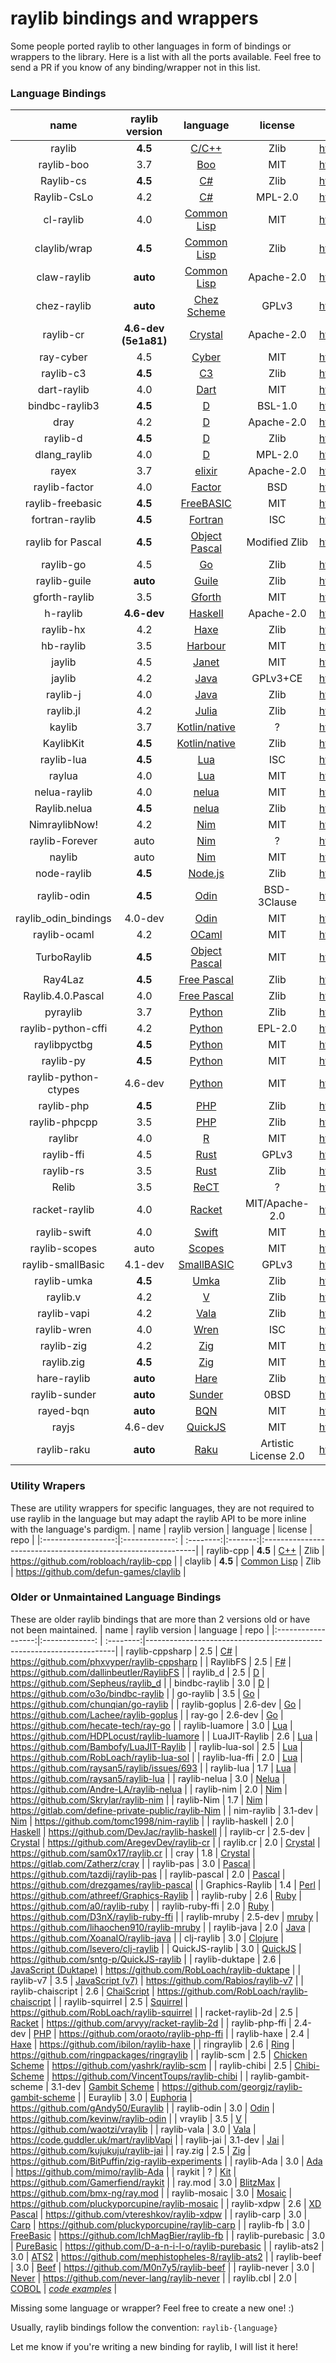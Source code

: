 # raylib bindings and wrappers

Some people ported raylib to other languages in form of bindings or wrappers to the library. Here is a list with all the ports available. Feel free to send a PR if you know of any binding/wrapper not in this list.

### Language Bindings

|  name              | raylib version  | language  | license    | repo                                                      |
|:------------------:|:---------------:|:---------:|:----------:|-----------------------------------------------------------|
| raylib             | **4.5** | [C/C++](https://en.wikipedia.org/wiki/C_(programming_language))    | Zlib | https://github.com/raysan5/raylib          |
| raylib-boo         | 3.7     | [Boo](http://boo-language.github.io/)| MIT | https://github.com/Rabios/raylib-boo          |
| Raylib-cs          | **4.5** | [C#](https://en.wikipedia.org/wiki/C_Sharp_(programming_language)) | Zlib | https://github.com/ChrisDill/Raylib-cs     |
| Raylib-CsLo        | 4.2     | [C#](https://en.wikipedia.org/wiki/C_Sharp_(programming_language)) | MPL-2.0 | https://github.com/NotNotTech/Raylib-CsLo  |
| cl-raylib          | 4.0     | [Common Lisp](https://common-lisp.net/)   | MIT | https://github.com/longlene/cl-raylib     |
| claylib/wrap       | **4.5**     | [Common Lisp](https://common-lisp.net/)   | Zlib | https://github.com/defun-games/claylib |
| claw-raylib        | **auto**    | [Common Lisp](https://common-lisp.net/)   | Apache-2.0 | https://github.com/bohonghuang/claw-raylib |
| chez-raylib        | **auto** | [Chez Scheme](https://cisco.github.io/ChezScheme/) | GPLv3 | https://github.com/Yunoinsky/chez-raylib |
| raylib-cr          | **4.6-dev (5e1a81)** | [Crystal](https://crystal-lang.org/)    | Apache-2.0 | https://github.com/sol-vin/raylib-cr |
| ray-cyber          | 4.5     | [Cyber](https://cyberscript.dev)  | MIT | https://github.com/fubark/ray-cyber |
| raylib-c3          | **4.5** | [C3](https://c3-lang.org/)           | Zlib | https://github.com/Its-Kenta/Raylib-C3 |
| dart-raylib        | 4.0     | [Dart](https://dart.dev/)               | MIT | https://gitlab.com/wolfenrain/dart-raylib   |
| bindbc-raylib3     | **4.5**     | [D](https://dlang.org/)              | BSL-1.0 | https://github.com/o3o/bindbc-raylib3     |
| dray               | 4.2     | [D](https://dlang.org/)              | Apache-2.0 | https://github.com/redthing1/dray          |
| raylib-d           | **4.5** | [D](https://dlang.org/)              | Zlib | https://github.com/schveiguy/raylib-d        |
| dlang_raylib       | 4.0     | [D](https://dlang.org)                  | MPL-2.0 |https://github.com/rc-05/dlang_raylib          |
| rayex              | 3.7     | [elixir](https://elixir-lang.org/)      | Apache-2.0 | https://github.com/shiryel/rayex     |
| raylib-factor      | 4.0     | [Factor](https://factorcode.org/)        | BSD  | https://github.com/factor/factor/blob/master/extra/raylib/raylib.factor   |
| raylib-freebasic   | **4.5** | [FreeBASIC](https://www.freebasic.net/) | MIT | https://github.com/WIITD/raylib-freebasic     |
| fortran-raylib     | **4.5** | [Fortran](https://fortran-lang.org/) | ISC | https://github.com/interkosmos/fortran-raylib     |
| raylib for Pascal  | **4.5** | [Object Pascal](https://en.wikipedia.org/wiki/Object_Pascal) | Modified Zlib | https://github.com/tinyBigGAMES/raylib |
| raylib-go          | 4.5     | [Go](https://golang.org/)            | Zlib | https://github.com/gen2brain/raylib-go       |
| raylib-guile       | **auto** | [Guile](https://www.gnu.org/software/guile/) | Zlib | https://github.com/petelliott/raylib-guile |
| gforth-raylib      | 3.5     | [Gforth](https://gforth.org/)            | MIT  | https://github.com/ArnautDaniel/gforth-raylib   |
| h-raylib           | **4.6-dev** | [Haskell](https://haskell.org/)          | Apache-2.0 | https://github.com/Anut-py/h-raylib       |
| raylib-hx          | 4.2     | [Haxe](https://haxe.org/)                | Zlib | https://github.com/foreignsasquatch/raylib-hx    |
| hb-raylib          | 3.5     | [Harbour](https://harbour.github.io)                 | MIT | https://github.com/MarcosLeonardoMendezGerencir/hb-raylib |
| jaylib             | 4.5     | [Janet](https://janet-lang.org/)     | MIT  | https://github.com/janet-lang/jaylib      |
| jaylib             | 4.2     | [Java](https://en.wikipedia.org/wiki/Java_(programming_language)) | GPLv3+CE | https://github.com/electronstudio/jaylib/  |
| raylib-j           | 4.0     | [Java](https://en.wikipedia.org/wiki/Java_(programming_language)) | Zlib | https://github.com/CreedVI/Raylib-J |
| raylib.jl          | 4.2     | [Julia](https://julialang.org/)      | Zlib | https://github.com/irishgreencitrus/raylib.jl |
| kaylib             | 3.7     | [Kotlin/native](https://kotlinlang.org) | ? | https://github.com/electronstudio/kaylib      |
| KaylibKit             | **4.5**| [Kotlin/native](https://kotlinlang.org) | Zlib | https://codeberg.org/Kenta/KaylibKit   |
| raylib-lua         | **4.5**     | [Lua](http://www.lua.org/)           | ISC | https://github.com/TSnake41/raylib-lua        |
| raylua             | 4.0     | [Lua](http://www.lua.org/)           | MIT | https://github.com/Rabios/raylua              |
| nelua-raylib       | 4.0     | [nelua](https://nelua.io/)           | MIT | https://github.com/AKDev21/nelua-raylib       |
| Raylib.nelua       | **4.5** | [nelua](https://nelua.io/)           | Zlib | https://github.com/Its-Kenta/Raylib-Nelua     |
| NimraylibNow!      | 4.2     | [Nim](https://nim-lang.org/)         | MIT | https://github.com/greenfork/nimraylib_now    |
| raylib-Forever     | auto    | [Nim](https://nim-lang.org/)         | ? | https://github.com/Guevara-chan/Raylib-Forever  |
| naylib             | auto    | [Nim](https://nim-lang.org/)         | MIT | https://github.com/planetis-m/naylib          |
| node-raylib        | **4.5** | [Node.js](https://nodejs.org/en/)    | Zlib     | https://github.com/RobLoach/node-raylib         |
| raylib-odin        | **4.5** | [Odin](https://odin-lang.org/)       | BSD-3Clause | https://github.com/odin-lang/Odin/tree/master/vendor/raylib  |
| raylib_odin_bindings | 4.0-dev | [Odin](https://odin-lang.org/)     | MIT | https://github.com/Deathbat2190/raylib_odin_bindings |
| raylib-ocaml       | 4.2     | [OCaml](https://ocaml.org/)          | MIT | https://github.com/tjammer/raylib-ocaml        |
| TurboRaylib        | **4.5** | [Object Pascal](https://en.wikipedia.org/wiki/Object_Pascal) | MIT | https://github.com/turborium/TurboRaylib |
| Ray4Laz            | **4.5** | [Free Pascal](https://en.wikipedia.org/wiki/Free_Pascal)| Zlib |  https://github.com/GuvaCode/Ray4Laz |
| Raylib.4.0.Pascal  | 4.0     | [Free Pascal](https://en.wikipedia.org/wiki/Free_Pascal)| Zlib |  https://github.com/sysrpl/Raylib.4.0.Pascal |
| pyraylib           | 3.7     | [Python](https://www.python.org/)    | Zlib    | https://github.com/Ho011/pyraylib         |
| raylib-python-cffi | 4.2 | [Python](https://www.python.org/)    | EPL-2.0 | https://github.com/electronstudio/raylib-python-cffi |
| raylibpyctbg     | **4.5** | [Python](https://www.python.org/)          | MIT | https://github.com/overdev/raylibpyctbg                |
| raylib-py          | **4.5** | [Python](https://www.python.org/)          | MIT | https://github.com/overdev/raylib-py       |
| raylib-python-ctypes | 4.6-dev | [Python](https://www.python.org/)    | MIT | https://github.com/sDos280/raylib-python-ctypes |
| raylib-php         | **4.5** | [PHP](https://en.wikipedia.org/wiki/PHP) | Zlib | https://github.com/joseph-montanez/raylib-php   |
| raylib-phpcpp      | 3.5     | [PHP](https://en.wikipedia.org/wiki/PHP) | Zlib | https://github.com/oraoto/raylib-phpcpp         |
| raylibr            | 4.0     | [R](https://www.r-project.org)       | MIT | https://github.com/jeroenjanssens/raylibr         |
| raylib-ffi          | 4.5     | [Rust](https://www.rust-lang.org/)   | GPLv3 | https://github.com/ewpratten/raylib-ffi        |
| raylib-rs          | 3.5     | [Rust](https://www.rust-lang.org/)   | Zlib | https://github.com/deltaphc/raylib-rs        |
| Relib              | 3.5     | [ReCT](https://github.com/RedCubeDev-ByteSpace/ReCT) | ?   | https://github.com/RedCubeDev-ByteSpace/Relib |
| racket-raylib      | 4.0     | [Racket](https://racket-lang.org/) | MIT/Apache-2.0 | https://github.com/eutro/racket-raylib |
| raylib-swift       | 4.0     | [Swift](https://swift.org/)          | MIT | https://github.com/STREGAsGate/Raylib          |
| raylib-scopes      | auto    | [Scopes](http://scopes.rocks)          | MIT | https://github.com/salotz/raylib-scopes   |
| raylib-smallBasic  | 4.1-dev | [SmallBASIC](https://github.com/smallbasic/SmallBASIC) | GPLv3 | https://github.com/smallbasic/smallbasic.plugins/tree/master/raylib |
| raylib-umka        | **4.5** | [Umka](https://github.com/vtereshkov/umka-lang) | Zlib | https://github.com/robloach/raylib-umka |
| raylib.v           | 4.2     | [V](https://vlang.io/)               | Zlib     | https://github.com/irishgreencitrus/raylib.v |
| raylib-vapi        | 4.2     | [Vala](https://vala.dev/)            | Zlib     | https://github.com/lxmcf/raylib-vapi         |
| raylib-wren        | 4.0     | [Wren](http://wren.io/)              | ISC | https://github.com/TSnake41/raylib-wren              |
| raylib-zig         | 4.2     | [Zig](https://ziglang.org/)               | MIT | https://github.com/Not-Nik/raylib-zig     |
| raylib.zig         | **4.5** | [Zig](https://ziglang.org/)               | MIT | https://github.com/ryupold/raylib.zig |
| hare-raylib        | **auto** | [Hare](https://harelang.org/)        | Zlib | https://git.sr.ht/~evantj/hare-raylib       |
| raylib-sunder      | **auto** | [Sunder](https://github.com/ashn-dot-dev/sunder) | 0BSD | https://github.com/ashn-dot-dev/raylib-sunder |
| rayed-bqn          | **auto** | [BQN](https://mlochbaum.github.io/BQN/) | MIT | https://github.com/Brian-ED/rayed-bqn | 
| rayjs              | 4.6-dev | [QuickJS](https://bellard.org/quickjs/)    | MIT | https://github.com/mode777/rayjs    |
| raylib-raku        | **auto** | [Raku](https://www.raku.org/) | Artistic License 2.0 | https://github.com/vushu/raylib-raku |

### Utility Wrapers
These are utility wrappers for specific languages, they are not required to use raylib in the language but may adapt the raylib API to be more inline with the language's pardigm.
|  name              | raylib version | language  | license | repo                                                         |
|:------------------:|:-------------: | :--------:|:-------:|:-------------------------------------------------------------|
| raylib-cpp         | **4.5** | [C++](https://en.wikipedia.org/wiki/C%2B%2B)  | Zlib | https://github.com/robloach/raylib-cpp  |
| claylib            | **4.5** | [Common Lisp](https://common-lisp.net/) | Zlib | https://github.com/defun-games/claylib |

### Older or Unmaintained Language Bindings
These are older raylib bindings that are more than 2 versions old or have not been maintained.
|  name              | raylib version | language  | repo                                                                 |
|:------------------:|:-------------: | :--------:|----------------------------------------------------------------------|
| raylib-cppsharp    | 2.5 | [C#](https://en.wikipedia.org/wiki/C_Sharp_(programming_language))       | https://github.com/phxvyper/raylib-cppsharp |
| RaylibFS           | 2.5 | [F#](https://fsharp.org/)             | https://github.com/dallinbeutler/RaylibFS     |
| raylib_d           | 2.5 | [D](https://dlang.org/)               | https://github.com/Sepheus/raylib_d     |
| bindbc-raylib      | 3.0 | [D](https://dlang.org/)               | https://github.com/o3o/bindbc-raylib   |
| go-raylib          | 3.5 | [Go](https://golang.org/)             | https://github.com/chunqian/go-raylib  |
| raylib-goplus      | 2.6-dev | [Go](https://golang.org/)         | https://github.com/Lachee/raylib-goplus         |
| ray-go             | 2.6-dev | [Go](https://golang.org/)         | https://github.com/hecate-tech/ray-go     |
| raylib-luamore     | 3.0 | [Lua](http://www.lua.org/)            | https://github.com/HDPLocust/raylib-luamore    |
| LuaJIT-Raylib      | 2.6 | [Lua](http://www.lua.org/)            | https://github.com/Bambofy/LuaJIT-Raylib    |
| raylib-lua-sol     | 2.5 | [Lua](http://www.lua.org/)            | https://github.com/RobLoach/raylib-lua-sol     |
| raylib-lua-ffi     | 2.0 | [Lua](http://www.lua.org/)            | https://github.com/raysan5/raylib/issues/693    |
| raylib-lua         | 1.7 | [Lua](http://www.lua.org/)            | https://github.com/raysan5/raylib-lua       |
| raylib-nelua       | 3.0 | [Nelua](https://nelua.io/)            | https://github.com/Andre-LA/raylib-nelua     |
| raylib-nim         | 2.0 | [Nim](https://nim-lang.org/)          | https://github.com/Skrylar/raylib-nim                  |
| raylib-Nim         | 1.7 | [Nim](https://nim-lang.org/)          | https://gitlab.com/define-private-public/raylib-Nim     |
| nim-raylib         | 3.1-dev | [Nim](https://nim-lang.org/)      | https://github.com/tomc1998/nim-raylib            |
| raylib-haskell     | 2.0 | [Haskell](https://www.haskell.org/)   | https://github.com/DevJac/raylib-haskell |
| raylib-cr          | 2.5-dev | [Crystal](https://crystal-lang.org/)   | https://github.com/AregevDev/raylib-cr      |
| raylib.cr          | 2.0 | [Crystal](https://crystal-lang.org/)  | https://github.com/sam0x17/raylib.cr     |
| cray               | 1.8 | [Crystal](https://crystal-lang.org/)  | https://gitlab.com/Zatherz/cray           |
| raylib-pas         | 3.0 | [Pascal](https://en.wikipedia.org/wiki/Pascal_(programming_language))         | https://github.com/tazdij/raylib-pas      |
| raylib-pascal      | 2.0 | [Pascal](https://en.wikipedia.org/wiki/Pascal_(programming_language))         | https://github.com/drezgames/raylib-pascal    |
| Graphics-Raylib    | 1.4 | [Perl](https://www.perl.org/)         | https://github.com/athreef/Graphics-Raylib      |
| raylib-ruby        | 2.6 | [Ruby](https://www.ruby-lang.org/en/) | https://github.com/a0/raylib-ruby        |
| raylib-ruby-ffi    | 2.0 | [Ruby](https://www.ruby-lang.org/en/) | https://github.com/D3nX/raylib-ruby-ffi      |
| raylib-mruby       | 2.5-dev | [mruby](https://github.com/mruby/mruby)  | https://github.com/lihaochen910/raylib-mruby    |
| raylib-java        | 2.0 | [Java](https://en.wikipedia.org/wiki/Java_(programming_language))           | https://github.com/XoanaIO/raylib-java   |
| clj-raylib         | 3.0 | [Clojure](https://clojure.org/)            | https://github.com/lsevero/clj-raylib       |
| QuickJS-raylib     | 3.0 | [QuickJS](https://bellard.org/quickjs/)    | https://github.com/sntg-p/QuickJS-raylib    |
| raylib-duktape     | 2.6 | [JavaScript (Duktape)](https://en.wikipedia.org/wiki/JavaScript) | https://github.com/RobLoach/raylib-duktape |
| raylib-v7          | 3.5 | [JavaScript (v7)](https://en.wikipedia.org/wiki/JavaScript)      | https://github.com/Rabios/raylib-v7        |
| raylib-chaiscript  | 2.6 | [ChaiScript](http://chaiscript.com/)       | https://github.com/RobLoach/raylib-chaiscript        |
| raylib-squirrel    | 2.5 | [Squirrel](http://www.squirrel-lang.org/)     | https://github.com/RobLoach/raylib-squirrel    |
| racket-raylib-2d   | 2.5 | [Racket](https://racket-lang.org/)         | https://github.com/arvyy/racket-raylib-2d           |
| raylib-php-ffi     | 2.4-dev | [PHP](https://en.wikipedia.org/wiki/PHP)      | https://github.com/oraoto/raylib-php-ffi      |
| raylib-haxe        | 2.4 | [Haxe](https://haxe.org/)                  | https://github.com/ibilon/raylib-haxe           |
| ringraylib         | 2.6 | [Ring](http://ring-lang.sourceforge.net/)  | https://github.com/ringpackages/ringraylib     |
| raylib-scm         | 2.5 | [Chicken Scheme](https://www.call-cc.org/) | https://github.com/yashrk/raylib-scm     |
| raylib-chibi       | 2.5 | [Chibi-Scheme](https://github.com/ashinn/chibi-scheme)   | https://github.com/VincentToups/raylib-chibi  |
| raylib-gambit-scheme | 3.1-dev | [Gambit Scheme](https://github.com/gambit/gambit)   | https://github.com/georgjz/raylib-gambit-scheme  |
| Euraylib           | 3.0 | [Euphoria](https://openeuphoria.org/)      | https://github.com/gAndy50/Euraylib          |
| raylib-odin        | 3.0 | [Odin](https://odin-lang.org/)             | https://github.com/kevinw/raylib-odin     |
| vraylib            | 3.5 | [V](https://vlang.io/)                     | https://github.com/waotzi/vraylib      |
| raylib-vala        | 3.0 | [Vala](https://wiki.gnome.org/Projects/Vala) | https://code.guddler.uk/mart/raylibVapi |
| raylib-jai         | 3.1-dev | [Jai](https://github.com/BSVino/JaiPrimer/blob/master/JaiPrimer.md)  | https://github.com/kujukuju/raylib-jai   |
| ray.zig            | 2.5 | [Zig](https://ziglang.org/)                | https://github.com/BitPuffin/zig-raylib-experiments |
| raylib-Ada         | 3.0 | [Ada](https://www.adacore.com/about-ada)   | https://github.com/mimo/raylib-Ada        |
| raykit             | ?   | [Kit](https://www.kitlang.org/)            | https://github.com/Gamerfiend/raykit      |
| ray.mod            | 3.0 | [BlitzMax](https://blitzmax.org/)          | https://github.com/bmx-ng/ray.mod         |
| raylib-mosaic      | 3.0 | [Mosaic](https://github.com/sal55/langs/tree/master/Mosaic)     | https://github.com/pluckyporcupine/raylib-mosaic   |
| raylib-xdpw        | 2.6 | [XD Pascal](https://github.com/vtereshkov/xdpw)     | https://github.com/vtereshkov/raylib-xdpw   |
| raylib-carp        | 3.0 | [Carp](https://github.com/carp-lang/Carp)           | https://github.com/pluckyporcupine/raylib-carp   |
| raylib-fb          | 3.0 | [FreeBasic](https://www.freebasic.net/)    | https://github.com/IchMagBier/raylib-fb  |
| raylib-purebasic   | 3.0 | [PureBasic](https://www.purebasic.com/)    | https://github.com/D-a-n-i-l-o/raylib-purebasic   |
| raylib-ats2        | 3.0 | [ATS2](http://www.ats-lang.org/)           | https://github.com/mephistopheles-8/raylib-ats2      |
| raylib-beef        | 3.0 | [Beef](https://www.beeflang.org/)          | https://github.com/M0n7y5/raylib-beef    |
| raylib-never       | 3.0 | [Never](https://github.com/never-lang/never) | https://github.com/never-lang/raylib-never |
| raylib.cbl         | 2.0 | [COBOL](https://en.wikipedia.org/wiki/COBOL) | *[code examples](https://github.com/Martinfx/Cobol/tree/master/OpenCobol/Games/raylib)* |


Missing some language or wrapper? Feel free to create a new one! :)

Usually, raylib bindings follow the convention: `raylib-{language}`

Let me know if you're writing a new binding for raylib, I will list it here!
